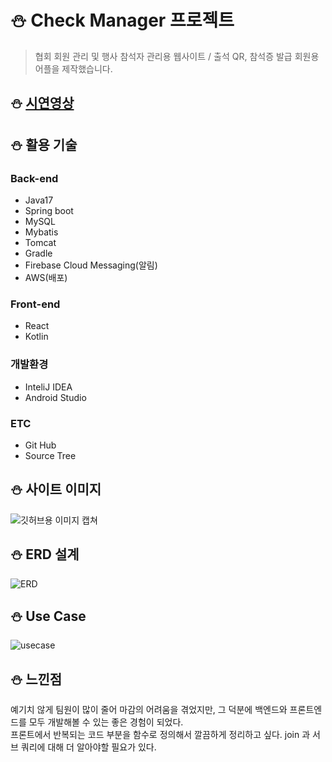 # :snowman: Check Manager 프로젝트
> 협회 회원 관리 및 행사 참석자 관리용 웹사이트 / 
> 출석 QR, 참석증 발급 회원용 어플을 제작했습니다.

  
## :snowman: [시연영상](https://youtu.be/lJK2MwSwdt0)


## :snowman: 활용 기술
### Back-end
* Java17
* Spring boot
* MySQL
* Mybatis
* Tomcat
* Gradle
* Firebase Cloud Messaging(알림)
* AWS(배포)
### Front-end
* React
* Kotlin
### 개발환경
* InteliJ IDEA
* Android Studio
### ETC
* Git Hub
* Source Tree

## :snowman: 사이트 이미지
![깃허브용 이미지 캡쳐](https://github.com/user-attachments/assets/aea8d2b5-4c2c-451d-82b5-a57188979529)

## :snowman: ERD 설계
![ERD](https://github.com/user-attachments/assets/6a7ffbc4-f84c-44ea-b127-cf44809312c1)

## :snowman: Use Case
![usecase](https://github.com/user-attachments/assets/5dc0de6a-221f-45a9-abbd-07b23dcd93af)

## :snowman: 느낀점
예기치 않게 팀원이 많이 줄어 마감의 어려움을 겪었지만, 그 덕분에 백엔드와 프론트엔드를 모두 개발해볼 수 있는 좋은 경험이 되었다.<br>
프론트에서 반복되는 코드 부분을 함수로 정의해서 깔끔하게 정리하고 싶다.
join 과 서브 쿼리에 대해 더 알아야할 필요가 있다.

